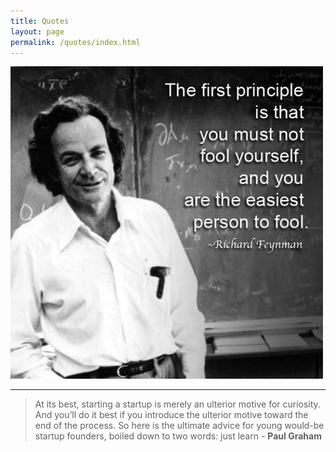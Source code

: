 ```yaml
---
title: Quotes
layout: page
permalink: /quotes/index.html
---
```

![Feynman Quote](/assets/images/feynman-the-first-principle.jpg)

***
>At its best, starting a startup is merely an ulterior motive for curiosity. And you’ll do it best if you introduce the ulterior motive toward the end of the process. So here is the ultimate advice for young would-be startup founders, boiled down to two words: just learn - **Paul Graham** 
